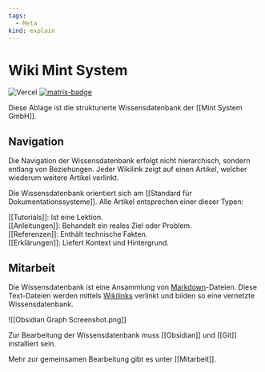 ```yaml
---
tags:
  - Meta
kind: explain
---
```


# Wiki Mint System


![Vercel](https://vercelbadge.vercel.app/api/mint-system/wiki) [![matrix-badge](https://matrix.to/img/matrix-badge.svg)](https://matrix.to/#/#allgemein:mint-system.ch)

Diese Ablage ist die strukturierte Wissensdatenbank der [[Mint System GmbH]].

## Navigation

Die Navigation der Wissensdatenbank erfolgt nicht hierarchisch, sondern entlang von Beziehungen. Jeder Wikilink zeigt auf einen Artikel, welcher wiederum weitere Artikel verlinkt.

Die Wissensdatenbank orientiert sich am [[Standard für Dokumentationssysteme]]. Alle Artikel entsprechen einer dieser Typen:

[[Tutorials]]: Ist eine Lektion.\
[[Anleitungen]]:  Behandelt ein reales Ziel oder Problem.\
[[Referenzen]]: Enthält technische Fakten.\
[[Erklärungen]]:  Liefert Kontext und Hintergrund.

## Mitarbeit

Die Wissensdatenbank ist eine Ansammlung von [Markdown](https://de.wikipedia.org/wiki/Markdown)-Dateien. Diese Text-Dateien werden mittels [Wikilinks](https://de.wikipedia.org/wiki/Hilfe:Links)  verlinkt und bilden so eine vernetzte Wissensdatenbank.

![[Obsidian Graph Screenshot.png]]

Zur Bearbeitung der Wissensdatenbank muss [[Obsidian]] und [[Git]] installiert sein.

Mehr zur gemeinsamen Bearbeitung gibt es unter [[Mitarbeit]]. 